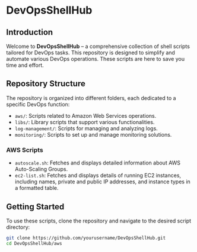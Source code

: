 # DevOpsShellHub

## Introduction
Welcome to **DevOpsShellHub** – a comprehensive collection of shell scripts tailored for DevOps tasks. This repository is designed to simplify and automate various DevOps operations. These scripts are here to save you time and effort.

## Repository Structure
The repository is organized into different folders, each dedicated to a specific DevOps function:

- `aws/`: Scripts related to Amazon Web Services operations.
- `libs/`: Library scripts that support various functionalities.
- `log-management/`: Scripts for managing and analyzing logs.
- `monitoring/`: Scripts to set up and manage monitoring solutions.

### AWS Scripts
- `autoscale.sh`: Fetches and displays detailed information about AWS Auto-Scaling Groups.
- `ec2-list.sh`: Fetches and displays details of running EC2 instances, including names, private and public IP addresses, and instance types in a formatted table.

## Getting Started
To use these scripts, clone the repository and navigate to the desired script directory:

```bash
git clone https://github.com/yourusername/DevOpsShellHub.git
cd DevOpsShellHub/aws